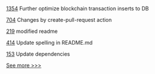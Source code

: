 
[1354](https://github.com/hyperledger/firefly/pull/1354) Further optimize blockchain transaction inserts to DB

[704](https://github.com/hyperledger/aries-agent-test-harness/pull/704) Changes by create-pull-request action

[219](https://github.com/hyperledger/firefly-ui/pull/219) modified readme

[414](https://github.com/hyperledger-labs/weaver-dlt-interoperability/pull/414) Update  spelling in README.md

[153](https://github.com/hyperledger/aries-askar/pull/153) Update dependencies


[See more >>>](https://start-here.hyperledger.org/pull-requests)
